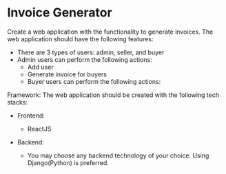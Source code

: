 # Invoice Generator

Create a web application with the functionality to generate invoices. The web application should have the following features:
- There are 3 types of users: admin, seller, and buyer
- Admin users can perform the following actions:
    - Add user
    - Generate invoice for buyers
    - Buyer users can perform the following actions:


Framework:
The web application should be created with the following tech stacks:
- Frontend:
    - ReactJS

- Backend:
    - You may choose any backend technology of your choice. Using Django(Python) is preferred.
